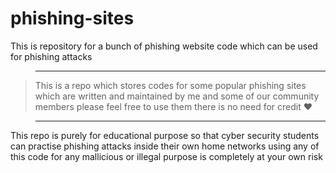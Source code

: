 # phishing-sites
This is repository for  a bunch of phishing website code which can be used for phishing attacks
> -----------------------------------------------------------------------------------------------------


> This is a repo which stores codes for some popular phishing sites which are written and maintained 
by me and some of our community members please feel free to use them there is no need for credit ♥


> -----------------------------------------------------------------------------------------------------
This repo is purely for educational purpose so that cyber security students can practise phishing 
attacks inside their own home networks using any of this code for any mallicious or illegal purpose 
is completely at your own risk 
